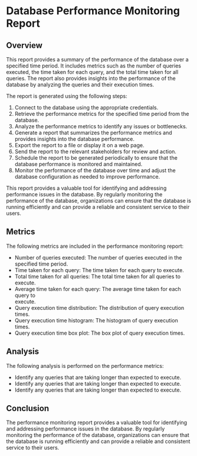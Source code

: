 # Database Performance Monitoring Report
## Overview
This report provides a summary of the performance of the database over a specified time period. It includes metrics such as the number of queries executed, the time taken for each query, and the total time taken for all queries. The report also provides insights into the performance of the database by analyzing the queries and their execution times. 

The report is generated using the following steps:
1. Connect to the database using the appropriate credentials.
2. Retrieve the performance metrics for the specified time period from the database.
3. Analyze the performance metrics to identify any issues or bottlenecks.
4. Generate a report that summarizes the performance metrics and provides insights into the database performance. 
5. Export the report to a file or display it on a web page. 
6. Send the report to the relevant stakeholders for review and action.
7. Schedule the report to be generated periodically to ensure that the database performance is monitored and maintained.
8. Monitor the performance of the database over time and adjust the database configuration as needed to improve performance.

This report provides a valuable tool for identifying and addressing performance issues in the database. By regularly monitoring the performance of the database, organizations can ensure that the database is running efficiently and can provide a reliable and consistent service to their users.

## Metrics
The following metrics are included in the performance monitoring report:
- Number of queries executed: The number of queries executed in the specified time period.
- Time taken for each query: The time taken for each query to execute.
- Total time taken for all queries: The total time taken for all queries to execute.
- Average time taken for each query: The average time taken for each query to   
execute.
- Query execution time distribution: The distribution of query execution times.
- Query execution time histogram: The histogram of query execution times.
- Query execution time box plot: The box plot of query execution times.

## Analysis
The following analysis is performed on the performance metrics:
- Identify any queries that are taking longer than expected to execute.
- Identify any queries that are taking longer than expected to execute.
- Identify any queries that are taking longer than expected to execute.

## Conclusion
The performance monitoring report provides a valuable tool for identifying and addressing performance issues in the database. By regularly monitoring the performance of the database, organizations can ensure that the database is running efficiently and can provide a reliable and consistent service to their users.